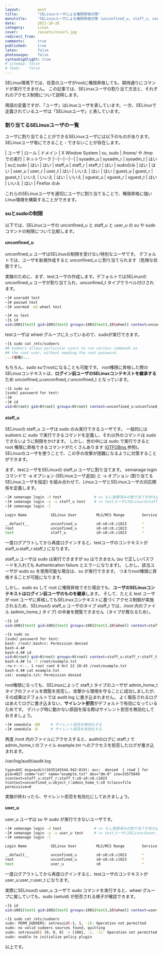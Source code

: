 ```yaml
---
layout:        post
title:         "SELinuxユーザによる権限昇格対策"
menutitle:     "SELinuxユーザによる権限昇格対策 (unconfined_u, staff_u, user_u)"
date:          2021-10-28
category:      Linux
cover:         /assets/cover1.jpg
redirect_from:
comments:      true
published:     true
latex:         false
photoswipe:    false
syntaxhighlight: true
# sitemap: false
# feed:    false
---
```


SELinux環境下では、任意のユーザがrootに権限昇格しても、期待通りにコマンドが実行できません。
この記事では、SELinuxユーザの割り当て方法と、それぞれのアクセス制限について説明します。

用語の定義ですが、「ユーザ」はLinuxユーザを表しています。一方、SELinuxで定義されているユーザは「SELinuxユーザ」と表しています。

### 割り当てるSELinuxユーザの一覧

ユーザに割り当てることができるSELinuxユーザには以下のものがあります。
SELinuxユーザ毎にできること・できないことが存在します。

| ユーザ | ロール | ドメイン | X Window System | su, sudo | /home/ や /tmp での実行 | ネットワーク
|--|--|--|--|
| sysadm_u | sysadm_r | sysadm_t | はい   | suとsudo | はい | はい
| staff_u  | staff_r  | staff_t  | はい   | sudoのみ | はい | はい
| user_u   | user_r   | user_t   | はい   | いいえ   | はい | はい
| guest_u  | guest_r  | guest_t  | いいえ | いいえ   | はい | いいえ
| xguest_u | xguest_r | xguest_t | はい   | いいえ   | はい | Firefox のみ

これらのSELinuxユーザを適切にユーザに割り当てることで、権限昇格に強いLinux環境を構築することができます。

### suとsudoの制限

以下では、SELinuxユーザの unconfined_u と staff_u と user_u の su や sudo コマンドの制限について比較します。

#### unconfined_u

unconfined_u ユーザはSELinuxの制限を受けない特別なユーザです。
デフォルトでは、ユーザを新規作成すると unconfined_u に割り当てられます（危険な状態です）。

実験のために、まず、testユーザの作成します。デフォルトではSELinuxの unconfined_u ユーザが割り当てられ、unconfined_t タイプでラベル付けされます。
```bash
~]# useradd test
~]# passwd test
~]# usermod -aG wheel test

~]# su test
~]$ id
uid=1001(test) gid=1001(test) groups=1001(test),10(wheel) context=unconfined_u:unconfined_r:unconfined_t:s0-s0:c0.c1023
```
testユーザは wheel グループに入っているので、sudoが実行できます。
```bash
~]$ sudo cat /etc/sudoers
## Sudoers allows particular users to run various commands as
## the root user, without needing the root password.
...(省略)...
```
もちろん、sudo suでrootになることも可能です。
root権限に昇格した際のSELinuxコンテキストは、**ログイン前ユーザのSELinuxコンテキストを継承する**ため unconfined_u:unconfined_r:unconfined_t となっています。
```bash
~]$ sudo su -
[sudo] password for test:
~]#
~]# id
uid=0(root) gid=0(root) groups=0(root) context=unconfined_u:unconfined_r:unconfined_t:s0-s0:c0.c1023
```

#### staff_u

SELinuxの staff_u ユーザは sudo のみ実行できるユーザです。
一般的には sudoers に sudo で実行できるコマンドを定義し、それ以外のコマンドは sudo できないように制限をかけます。
しかし、世の中には sudo で実行できると root 権限に昇格できるコマンドがたくさんあります ([GTFOBins 
](https://gtfobins.github.io/) 参照)。
SELinuxのユーザを使うことで、この手の攻撃が困難になるように対策することができます。

まず、testユーザをSELinuxの staff_u ユーザに割り当てます。
semanage login コマンドで -a オプション (SELinuxユーザ追加) と -s オプション (割り当てるSELinuxユーザを指定) を組み合わせて、LinuxユーザとSELinuxユーザの対応関係を定義します。
```bash
~]# semanage login -d test               # <= もし登録済みの割り当てがあれば削除する
~]# semanage login -a -s staff_u test    # <= testユーザにSELinuxのstaff_uユーザを割り当てる
~]# semanage login -l

Login Name           SELinux User         MLS/MCS Range        Service

__default__          unconfined_u         s0-s0:c0.c1023       *
root                 unconfined_u         s0-s0:c0.c1023       *
test                 staff_u              s0-s0:c0.c1023       *
```
一度ログアウトしてから再度ログインすると、testユーザのコンテキストが staff_u:staff_r:staff_t になります。

staff_u ユーザは sudo は実行できますが su はできません (su で正しいパスワードを入れても Authentication failure とエラーになります)。
しかし、該当ユーザが sudo su を使用可能な場合は、su が実行できます。
つまりroot権限に昇格することが可能になります。

しかし、sudo su して root に権限昇格できた場合でも、**ユーザのSELinuxコンテキストはログイン前ユーザのものを継承**します。
そして、たとえ test ユーザが root ユーザに昇格してもSELinuxコンテキストに基づくアクセス制御が実施されるため、SELinuxの staff_u ユーザのタイプ staff_t では、/root 内のファイル (admin_home_t タイプ) の中身を閲覧できません（タイプが異なるため）。
```bash
~]$ id
uid=1001(test) gid=1001(test) groups=1001(test),10(wheel) context=staff_u:staff_r:staff_t:s0-s0:c0.c1023

~]$ sudo su
[sudo] password for test:
bash: /root/.bashrc: Permission denied
bash-4.4#
bash-4.4# id
uid=0(root) gid=0(root) groups=0(root) context=staff_u:staff_r:staff_t:s0-s0:c0.c1023
bash-4.4# ls -l /root/example.txt
-rw-r--r--. 1 root root 0 Oct 22 20:45 /root/example.txt
bash-4.4# cat example.txt
cat: example.txt: Permission denied
```

root権限になっても、SELinuxによって staff_t タイプのユーザが admin_home_t タイプのファイルを閲覧を拒否し、攻撃から環境を守ることに成功しましたが、その成果はデフォルトでは audit.log に書き込まれません。
よく報告されるログはあえてログに書き込まない、**サイレント拒否**がデフォルトで有効になっているためです。
デバッグ時に動かない原因を探る際はサイレント拒否を無効化しておきましょう。

```bash
~]# semodule -DB     # サイレント拒否を無効化する
~]# semodule -B      # サイレント拒否を有効化する
```

再度 /root 内のファイルにアクセスすると、auditのログに staff_t で admin_home_t のファイル example.txt へのアクセスを拒否したログが書き込まれます。

/var/log/audit/audit.log
```
type=AVC msg=audit(1635145544.942:819): avc:  denied  { read } for  pid=4827 comm="cat" name="example.txt" dev="dm-0" ino=33575049 scontext=staff_u:staff_r:staff_t:s0-s0:c0.c1023 tcontext=unconfined_u:object_r:admin_home_t:s0 tclass=file permissive=0
```
実験が終わったら、サイレント拒否を有効化にしておきましょう。

#### user_u

user_u ユーザは su や sudo が実行できないユーザです。

```bash
~]# semanage login -d test               # <= もし登録済みの割り当てがあれば削除する
~]# semanage login -a -s user_u test     # <= testユーザにSELinuxのuser_uユーザを割り当てる
~]# semanage login -l

Login Name           SELinux User         MLS/MCS Range        Service

__default__          unconfined_u         s0-s0:c0.c1023       *
root                 unconfined_u         s0-s0:c0.c1023       *
test                 user_u               s0                   *
```
一度ログアウトしてから再度ログインすると、testユーザのコンテキストが user_u:user_r:user_t になります。

実際にSELinuxの user_u ユーザで sudo コマンドを実行すると、wheel グループに属していても、sudo (setuid) が拒否される様子が確認できます。
```bash
~]$ id
uid=1001(test) gid=1001(test) groups=1001(test),10(wheel) context=user_u:user_r:user_t:s0

~]$ sudo cat /etc/sudoers
sudo: PERM_SUDOERS: setresuid(-1, 1, -1): Operation not permitted
sudo: no valid sudoers sources found, quitting
sudo: setresuid() [0, 0, 0] -> [1001, -1, -1]: Operation not permitted
sudo: unable to initialize policy plugin
```
以上です。



